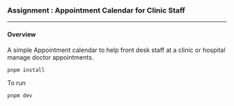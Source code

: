 ### Assignment : Appointment Calendar for Clinic Staff

---
#### Overview
A simple Appointment calendar to help front desk staff at a clinic or hospital
manage doctor appointments.

```pnpm install ```

To run 

``` pnpm dev ```
